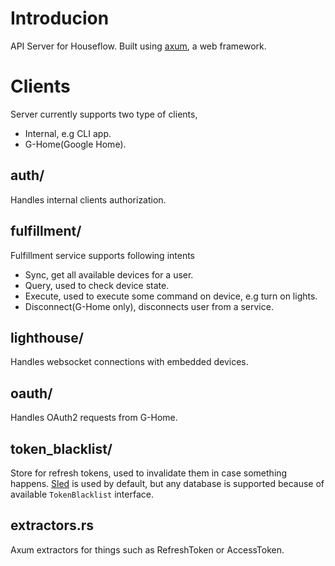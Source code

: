 # Introducion
API Server for Houseflow. Built using [axum](https://github.com/tokio-rs/axum), a web framework. 

# Clients

Server currently supports two type of clients,
- Internal, e.g CLI app.
- G-Home(Google Home).

## auth/

Handles internal clients authorization.

## fulfillment/

Fulfillment service supports following intents

- Sync, get all available devices for a user.
- Query, used to check device state.
- Execute, used to execute some command on device, e.g turn on lights.
- Disconnect(G-Home only), disconnects user from a service.

## lighthouse/

Handles websocket connections with embedded devices.

## oauth/

Handles OAuth2 requests from G-Home.

## token_blacklist/

Store for refresh tokens, used to invalidate them in case something happens. [Sled](https://github.com/spacejam/sled) is used by default, but any database is supported because of available `TokenBlacklist` interface.

## extractors.rs

Axum extractors for things such as RefreshToken or AccessToken.

